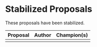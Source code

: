 # Stabilized Proposals

These proposals have been stabilized.

| Proposal                                                                 | Author                                      | Champion(s)                                     |
| ------------------------------------------------------------------------ | ------------------------------------------- | ----------------------------------------------- |
|                                                                          |                                             |                                                 |
